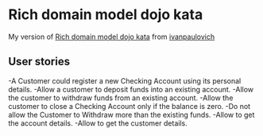 # Rich domain model dojo kata
My version of [Rich domain model dojo kata](https://github.com/ivanpaulovich/ddd-tdd-rich-domain-model-dojo-kata) from
[ivanpaulovich](https://github.com/ivanpaulovich)

## User stories
-A Customer could register a new Checking Account using its personal details.
-Allow a customer to deposit funds into an existing account.
-Allow the customer to withdraw funds from an existing account.
-Allow the customer to close a Checking Account only if the balance is zero.
-Do not allow the Customer to Withdraw more than the existing funds.
-Allow to get the account details.
-Allow to get the customer details.
